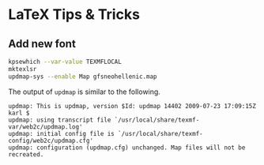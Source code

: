 # LaTeX Tips & Tricks

## Add new font
```sh
kpsewhich --var-value TEXMFLOCAL
mktexlsr
updmap-sys --enable Map gfsneohellenic.map
```

The output of `updmap` is similar to the following.
```
updmap: This is updmap, version $Id: updmap 14402 2009-07-23 17:09:15Z karl $
updmap: using transcript file `/usr/local/share/texmf-var/web2c/updmap.log'
updmap: initial config file is `/usr/local/share/texmf-config/web2c/updmap.cfg'
updmap: configuration (updmap.cfg) unchanged. Map files will not be recreated.
```
